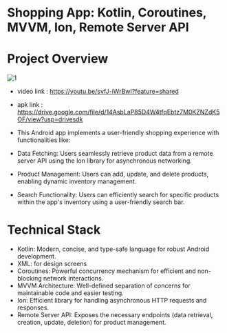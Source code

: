 # Shopping App: Kotlin, Coroutines, MVVM, Ion, Remote Server API
# Project Overview

![1](https://github.com/Boradeg/voxvalley_shopping_app_task/assets/110608207/b23307ae-4853-4086-a431-2e00b2829047)
- video link : https://youtu.be/svfJ-iWrBwI?feature=shared
- apk link : https://drive.google.com/file/d/14AsbLaP85D4W4tfqEbtz7M0KZNZdK5OF/view?usp=drivesdk
- This Android app implements a user-friendly shopping experience with functionalities like:

- Data Fetching: Users seamlessly retrieve product data from a remote server API using the Ion library for asynchronous networking.
- Product Management: Users can add, update, and delete products, enabling dynamic inventory management.
- Search Functionality: Users can efficiently search for specific products within the app's inventory using a user-friendly search bar.
  
# Technical Stack
- Kotlin: Modern, concise, and type-safe language for robust Android development.
- XML: for design screens
- Coroutines: Powerful concurrency mechanism for efficient and non-blocking network interactions.
- MVVM Architecture: Well-defined separation of concerns for maintainable code and easier testing.
- Ion: Efficient library for handling asynchronous HTTP requests and responses.
- Remote Server API: Exposes the necessary endpoints (data retrieval, creation, update, deletion) for product management.
